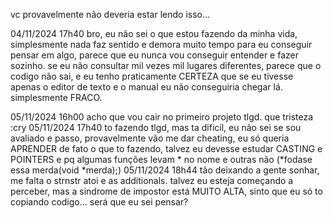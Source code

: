 vc provavelmente não deveria estar lendo isso...

04/11/2024 17h40
    bro, eu não sei o que estou fazendo da minha vida, simplesmente nada faz sentido e demora muito tempo para eu conseguir pensar em algo, parece que eu nunca vou conseguir entender e fazer sozinho.
    se eu não consultar mil vezes mil lugares diferentes, parece que o codigo não sai, e eu tenho praticamente CERTEZA que se eu tivesse apenas o editor de texto e o manual eu não conseguiria chegar lá. simplesmente FRACO.

05/11/2024 16h00
    acho que vou cair no primeiro projeto tlgd. que tristeza :cry
05/11/2024 17h40
    to fazendo tlgd, mas ta dificil, eu não sei se sou avaliado e passo, provavelmente vão me dar cheating, eu só queria APRENDER de fato o que to fazendo, talvez eu devesse estudar CASTING e POINTERS e pq algumas funções levam * no nome e outras não (*fodase essa merda(void *merda);)
05/11/2024 18h44
    tão deixando a gente sonhar, me falta o strnstr atoi e as additionals. talvez eu esteja começando a perceber, mas a sindrome de impostor está MUITO ALTA, sinto que eu só to copiando codigo... será que eu sei pensar?
